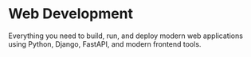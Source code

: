 # Web Development

Everything you need to build, run, and deploy modern web applications using Python, Django, FastAPI, 
and modern frontend tools.
